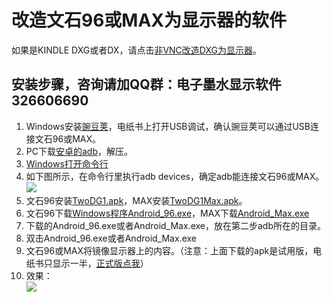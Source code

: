 # 改造文石96或MAX为显示器的软件 #
如果是KINDLE DXG或者DX，请点击[非VNC改造DXG为显示器](https://github.com/nahtethan/dxg-display/blob/master/DXG.md)。
## 安装步骤，咨询请加QQ群：电子墨水显示软件 326606690 ##
1. Windows安装[豌豆荚](http://mir.wandoujia.com/getwdj/homepage_)，电纸书上打开USB调试，确认豌豆荚可以通过USB连接文石96或MAX。
2. PC下载[安卓的adb](https://raw.githubusercontent.com/nahtethan/dxg-display/master/00-binary/adb.zip)，解压。
3. [Windows打开命令行](http://jingyan.baidu.com/article/a501d80ce26fecec630f5ee0.html)
4. 如下图所示，在命令行里执行adb devices，确定adb能连接文石96或MAX。  
![](https://github.com/nahtethan/dxg-display/blob/master/99-pictures/adb.jpg)
5. 文石96安装[TwoDG1.apk](https://raw.githubusercontent.com/nahtethan/dxg-display/master/00-binary/TwoDG1.apk)，MAX安装[TwoDG1Max.apk](https://raw.githubusercontent.com/nahtethan/dxg-display/master/00-binary/TwoDG1Max.apk)。
6. 文石96下载[Windows程序Android_96.exe](http://pan.baidu.com/s/1i5LVsbF)，MAX下载[Android_Max.exe](http://pan.baidu.com/s/1qXDZtMG)
7. 下载的Android_96.exe或者Android_Max.exe，放在第二步adb所在的目录。
8. 双击Android_96.exe或者Android_Max.exe
9. 文石96或MAX将镜像显示器上的内容。（注意：上面下载的apk是试用版，电纸书只显示一半，[正式版点我](https://item.taobao.com/item.htm?id=520024244524)）
10. 效果：  
![](https://github.com/nahtethan/dxg-display/blob/master/99-pictures/max.jpg)
